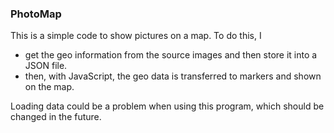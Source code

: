 ### PhotoMap

This is a simple code to show pictures on a map. To do this, I

- get the geo information from the source images and then store it into a JSON file.
- then, with JavaScript, the geo data is transferred to markers and shown on the map.

Loading data could be a problem when using this program, which should be changed in the future.
